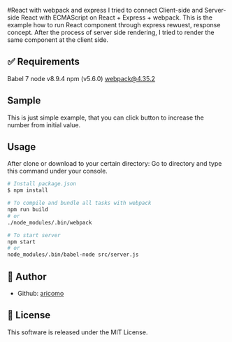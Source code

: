 #React with webpack and express
I tried to connect Client-side and Server-side React with ECMAScript on React + Express + webpack.
This is the example how to run React component through express rewuest, response concept.
After the process of server side rendering, I tried to render the same component at the client side.

## ✅ Requirements
Babel 7
node v8.9.4
npm (v5.6.0)
webpack@4.35.2

## Sample
This is just simple example, that you can click button to increase the number from initial value.

## Usage
After clone or download to your certain directory:
Go to directory and type this command under your console.

```bash
# Install package.json
$ npm install

# To compile and bundle all tasks with webpack
npm run build
# or
./node_modules/.bin/webpack

# To start server
npm start
# or
node_modules/.bin/babel-node src/server.js
```

## 👤 Author
- Github: [aricomo](https://github.com/aricomo)

## 📝 License
This software is released under the MIT License.
